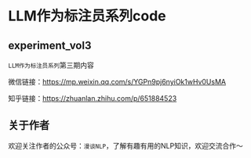 # LLM作为标注员系列code

## experiment_vol3

`LLM作为标注员系列`第三期内容

微信链接：https://mp.weixin.qq.com/s/YGPn9pj6nyiOk1wHv0UsMA

知乎链接：https://zhuanlan.zhihu.com/p/651884523

## 关于作者

欢迎关注作者的公众号：`漫谈NLP`，了解有趣有用的NLP知识，欢迎交流合作～
